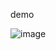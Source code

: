 demo

![image](https://user-images.githubusercontent.com/31311826/163689001-97aa2165-ffbe-4965-b6b1-de01e947306d.png)